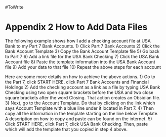 #ToWrite 
# Appendix 2 How to Add Data Files
The following example shows how I add a checking account file at USA Bank to my Part 7 Bank Accounts. 
    1) Click Part 7 Bank Accounts
    2) Click the Bank Account Template
    3) Copy the Bank Account Template file
    5) Go back to Part 7
    6) Add a link file for the USA Bank Checking
    7) Click the USA Bank Account file
    8) Paste the template information into the USA Bank Account file
    9) Add your data to that file
    10) Repeat the above steps for each account

Here are some more details on how to achieve the above actions.
    1) Go to the Part 7, click START HERE, click Part 7 Bank Accounts and Financial Holdings
    2) Add the checking account as a link as a file by typing USA Bank Checking using two open square brackets before the USA and two close square brackets after the word Closing.  That action creates an Obsidian file. 
    3) Next, go to the Account Template. Do that by clicking on the link which says Account Template with a blue line under it located in Part 7.
    4) Then copy all the information in the template starting on the line below Template.  A description on how to copy and paste can be found on the internet.
    5) Click START HERE, click Part 7, click  USA Bank Checking. Then, paste which will add the template that you copied in step 4 above.